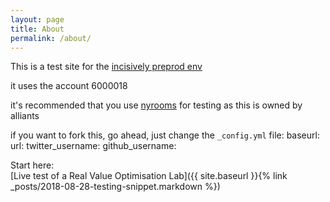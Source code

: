 ```yaml
---
layout: page
title: About
permalink: /about/
---
```


This is a test site for the [incisively preprod env](https://app.preprod.incisive.ly)

it uses the account 6000018

it's recommended that you use [nyrooms](https://nyrooms.co.uk/) for testing as this is owned by alliants

if you want to fork this, go ahead, just change the `_config.yml` file: 
baseurl:
url: 
twitter_username: 
github_username: 

Start here:  
[Live test of a Real Value Optimisation Lab]({{ site.baseurl }}{% link _posts/2018-08-28-testing-snippet.markdown %})